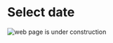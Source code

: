 # Select date

![web page is under construction](https://docimages.blob.core.chinacloudapi.cn/images/commingsoon20210514.jpg)
